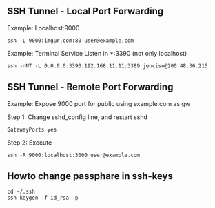 ## SSH Tunnel - Local Port Forwarding 

Example: Localhost:9000
```
ssh -L 9000:imgur.com:80 user@example.com
```

Example: Terminal Service Listen in *:3390 (not only localhost)
```
ssh -nNT -L 0.0.0.0:3390:192.168.11.11:3389 jenciso@200.48.36.215
```

## SSH Tunnel - Remote Port Forwarding

Example: Expose 9000 port for public using example.com as gw

Step 1: Change sshd_config line, and restart sshd
```
GatewayPorts yes
```
Step 2: Execute
```
ssh -R 9000:localhost:3000 user@example.com
```

## Howto change passphare in ssh-keys
```
cd ~/.ssh
ssh-keygen -f id_rsa -p
```

